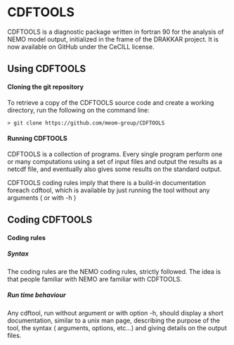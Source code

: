 # CDFTOOLS
  CDFTOOLS is a diagnostic package written in fortran 90 for the analysis of NEMO model output, initialized in  the frame of the DRAKKAR project. It is now available on GitHub under the CeCILL license.

## Using CDFTOOLS

#### Cloning the git repository
To retrieve a copy of the CDFTOOLS source code and create a working directory, run the following on the command line: 

```> git clone https://github.com/meom-group/CDFTOOLS```


#### Running CDFTOOLS
CDFTOOLS is a collection of programs. Every single program perform one or many computations using a set of input files and output the results as a netcdf file, and eventually also gives some results on the standard output. 

CDFTOOLS coding rules imply that there is a build-in documentation foreach cdftool, which is available by just running the tool without any arguments ( or with -h )

## Coding CDFTOOLS
#### Coding rules
##### Syntax
The coding rules are the NEMO coding rules, strictly followed. The idea is that people familiar with NEMO are familiar with CDFTOOLS.
##### Run time behaviour
Any cdftool, run without argument or with option -h, should display a short documentation, similar to a unix man page, describing the purpose of the tool, the syntax ( arguments,  options, etc...) and giving details on the output files.

